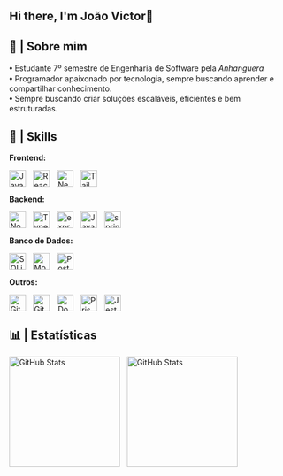 ## Hi there, I'm **João Victor👋**

## 🚀 | **Sobre mim**

𖧹 Estudante 7º semestre de Engenharia de Software pela _Anhanguera_  
𖧹 Programador apaixonado por tecnologia, sempre buscando aprender e compartilhar conhecimento.  
𖧹 Sempre buscando criar soluções escaláveis, eficientes e bem estruturadas.

## 📌 | **Skills**

**Frontend:**

<p style="display: flex; flex-wrap: wrap;">
  <img align="left" alt="JavaScript" title="JavaScript" width="30px" style="padding-right: 10px;" src="https://cdn.jsdelivr.net/gh/devicons/devicon@latest/icons/javascript/javascript-original.svg" />
  <img align="left" alt="React" title="React" width="30px" style="padding-right: 10px;" src="https://cdn.jsdelivr.net/gh/devicons/devicon@latest/icons/react/react-original.svg" />
  <img align="left" alt="Next.js" title="Next.js" width="30px" style="padding-right: 10px;" src="https://cdn.jsdelivr.net/gh/devicons/devicon@latest/icons/nextjs/nextjs-original.svg" />
  <img align="left" alt="Tailwind" title="Tailwind" width="30px" style="padding-right: 10px;" src="https://cdn.jsdelivr.net/gh/devicons/devicon@latest/icons/tailwindcss/tailwindcss-original.svg" />
</p>

**Backend:**

<p style="display: flex; flex-wrap: wrap;">
  <img align="left" alt="Node.js" title="Node.js" width="30px" style="padding-right: 10px;" src="https://cdn.jsdelivr.net/gh/devicons/devicon@latest/icons/nodejs/nodejs-original.svg" />
  <img align="left" alt="TypeScript" title="TypeScript" width="30px" style="padding-right: 10px;" src="https://cdn.jsdelivr.net/gh/devicons/devicon@latest/icons/typescript/typescript-original.svg" />
  <img align="left" alt="express" title="express" width="30px" style="padding-right: 10px;" src="https://cdn.jsdelivr.net/gh/devicons/devicon@latest/icons/express/express-original.svg" />
  <img align="left" alt="Java" title="Java" width="30px" style="padding-right: 10px;" src="https://cdn.jsdelivr.net/gh/devicons/devicon@latest/icons/java/java-original.svg" />
  <img align="left" alt="spring" title="spring" width="30px" style="padding-right: 10px;" src="https://cdn.jsdelivr.net/gh/devicons/devicon@latest/icons/spring/spring-original.svg" />
</p>

**Banco de Dados:**

<p style="display: flex; flex-wrap: wrap;">
  <img align="left" alt="SQLite" title="SQLite" width="30px" style="padding-right: 10px;" src="https://cdn.jsdelivr.net/gh/devicons/devicon@latest/icons/sqlite/sqlite-original.svg" />
  <img align="left" alt="MongoDB" title="MongoDB" width="30px" style="padding-right: 10px;" src="https://cdn.jsdelivr.net/gh/devicons/devicon@latest/icons/mongodb/mongodb-original.svg" />
  <img align="left" alt="PostgreSQL" title="PostgreSQL" width="30px" style="padding-right: 10px;" src="https://cdn.jsdelivr.net/gh/devicons/devicon@latest/icons/postgresql/postgresql-original.svg" />
</p>

**Outros:**

<p style="display: flex; flex-wrap: wrap;">
  <img align="left" alt="Git" title="Git" width="30px" style="padding-right: 10px;" src="https://cdn.jsdelivr.net/gh/devicons/devicon@latest/icons/git/git-original.svg" />
  <img align="left" alt="GitLab" title="GitLab" width="30px" style="padding-right: 10px;" src="https://cdn.jsdelivr.net/gh/devicons/devicon@latest/icons/gitlab/gitlab-original.svg" />
  <img align="left" alt="Docker" title="Docker" width="30px" style="padding-right: 10px;" src="https://cdn.jsdelivr.net/gh/devicons/devicon@latest/icons/docker/docker-original.svg" />
  <img align="left" alt="Prisma" title="Prisma" width="30px" style="padding-right: 10px;" src="https://cdn.jsdelivr.net/gh/devicons/devicon@latest/icons/prisma/prisma-original.svg" />
   <img align="left" alt="Jest" title="Jest" width="30px" style="padding-right: 10px;" src="https://cdn.jsdelivr.net/gh/devicons/devicon@latest/icons/jest/jest-plain.svg" />
</p>

## 📊 | **Estatísticas**

<p>
  <img align="left" alt="GitHub Stats" height="200" style="padding-right: 10px;" src="https://github-readme-stats.vercel.app/api?username=joaovictxrz&show_icons=true&theme=tokyonight&include_all_commits=true&locale=pt-br" />
  <img align="left" alt="GitHub Stats" height="200" src="https://github-readme-stats.vercel.app/api/top-langs/?username=joaovictxrz&theme=tokyonight&layout=compact&custom_title=Tecnologias&langs_count=9" />
</p>
